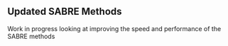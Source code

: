 Updated SABRE Methods 
---------

Work in progress looking at improving the speed and performance of the SABRE methods
